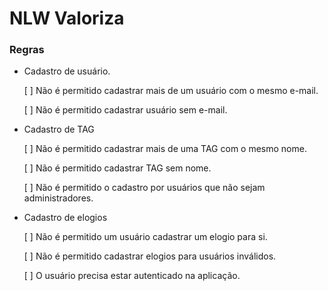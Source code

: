 # NLW Valoriza

### Regras
- Cadastro de usuário.

  [ ] Não é permitido cadastrar mais de um usuário com o mesmo e-mail.

  [ ] Não é permitido cadastrar usuário sem e-mail.

- Cadastro de TAG

  [ ] Não é permitido cadastrar mais de uma TAG com o mesmo nome.

  [ ] Não é permitido cadastrar TAG sem nome.

  [ ] Não é permitido o cadastro por usuários que não sejam administradores.

- Cadastro de elogios

  [ ] Não é permitido um usuário cadastrar um elogio para si.

  [ ] Não é permitido cadastrar elogios para usuários inválidos.

  [ ] O usuário precisa estar autenticado na aplicação.



